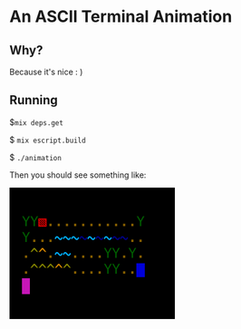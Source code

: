 # An ASCII Terminal Animation

## Why?

Because it's nice : )

## Running

$`mix deps.get`

$ `mix escript.build`

$ `./animation`

Then you should see something like:

![alt text](screenshot.png)

